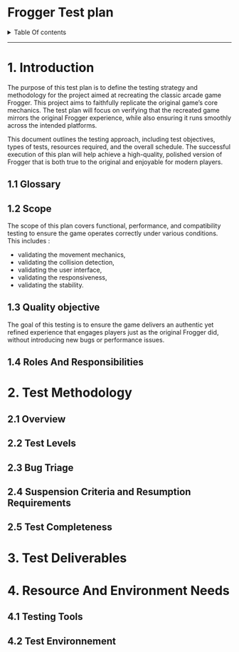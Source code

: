# Frogger Test plan

<details> 

<summary> Table Of contents </summary>

- [Frogger Test plan](#frogger-test-plan)
- [1. Introduction](#1-introduction)
  - [1.1 Glossary](#11-glossary)
  - [1.2 Scope](#12-scope)
  - [1.3 Quality objective](#13-quality-objective)
  - [1.4 Roles And Responsibilities](#14-roles-and-responsibilities)
- [2. Test Methodology](#2-test-methodology)
  - [2.1 Overview](#21-overview)
  - [2.2 Test Levels](#22-test-levels)
  - [2.3 Bug Triage](#23-bug-triage)
  - [2.4 Suspension Criteria and Resumption Requirements](#24-suspension-criteria-and-resumption-requirements)
  - [2.5 Test Completeness](#25-test-completeness)
- [3. Test Deliverables](#3-test-deliverables)
- [4. Resource And Environment Needs](#4-resource-and-environment-needs)
  - [4.1 Testing Tools](#41-testing-tools)
  - [4.2 Test Environnement](#42-test-environnement)

</details>

---
# 1. Introduction

The purpose of this test plan is to define the testing strategy and methodology for the project aimed at recreating the classic arcade game Frogger. This project aims to faithfully replicate the original game’s core mechanics. The test plan will focus on verifying that the recreated game mirrors the original Frogger experience, while also ensuring it runs smoothly across the intended platforms.


This document outlines the testing approach, including test objectives, types of tests, resources required, and the overall schedule. The successful execution of this plan will help achieve a high-quality, polished version of Frogger that is both true to the original and enjoyable for modern players.

## 1.1 Glossary

## 1.2 Scope

The scope of this plan covers functional, performance, and compatibility testing to ensure the game operates correctly under various conditions.   
This includes :  
* validating the movement mechanics,
* validating the collision detection,
* validating the user interface,
* validating the responsiveness,
* validating the stability.

## 1.3 Quality objective

The goal of this testing is to ensure the game delivers an authentic yet refined experience that engages players just as the original Frogger did, without introducing new bugs or performance issues.

## 1.4 Roles And Responsibilities

# 2. Test Methodology

## 2.1 Overview

## 2.2 Test Levels

## 2.3 Bug Triage

## 2.4 Suspension Criteria and Resumption Requirements

## 2.5 Test Completeness

# 3. Test Deliverables

# 4. Resource And Environment Needs

## 4.1 Testing Tools

## 4.2 Test Environnement


